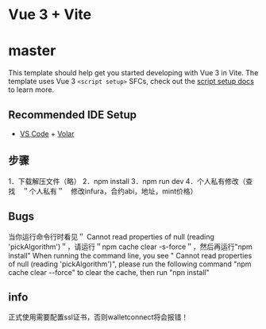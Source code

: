 # Vue 3 + Vite
# master

This template should help get you started developing with Vue 3 in Vite. The template uses Vue 3 `<script setup>` SFCs, check out the [script setup docs](https://v3.vuejs.org/api/sfc-script-setup.html#sfc-script-setup) to learn more.

## Recommended IDE Setup

- [VS Code](https://code.visualstudio.com/) + [Volar](https://marketplace.visualstudio.com/items?itemName=Vue.volar)

## 步骤
1．下载解压文件（略）
2．npm install
3．npm run dev 
4．个人私有修改（查找　＂个人私有＂　修改infura，合约abi，地址，mint价格）
## Bugs
当你运行命令行时看见＂ Cannot read properties of null (reading 'pickAlgorithm')＂，请运行＂npm cache clear -s-force＂，然后再运行"npm install"
When running the command line, you see " Cannot read properties of null (reading 'pickAlgorithm')", please run the following command "npm cache clear --force" to clear the cache, then run "npn install" 

## info
正式使用需要配置ssl证书，否则walletconnect将会报错！